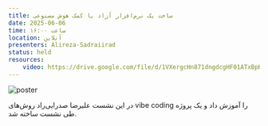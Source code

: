 ```yaml
---
title: ساخت یک نرم‌افزار آزاد با کمک هوش مصنوعی
date: 2025-06-06
time: ساعت ۱۶:۰۰
location: آنلاین
presenters: Alireza-Sadraiirad
status: held
resources:
    video: https://drive.google.com/file/d/1VXergcHn871dngdcgHF01ATxBpKLqwDq/view?usp=sharing
---
```



![poster](session8_poster.jpg)

در این نشست علیرضا صدرایی‌راد روش‌های vibe coding را آموزش داد و یک پروژه طی نشست ساخته شد.